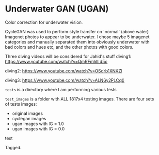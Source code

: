 # Underwater GAN (UGAN)
Color correction for underwater vision.

CycleGAN was used to perform style transfer on 'normal' (above water) Imagenet photos to appear to
be underwater. I chose maybe 5 imagenet categories and manually separated them into obviously underwater
with bad colors and hues etc, and the other photos with good colors.

Three diving videos will be considered for Jahid's stuff
diving1: https://www.youtube.com/watch?v=QmRFmhILd5o

diving2: https://www.youtube.com/watch?v=OSdrb1XNXZI

diving3: https://www.youtube.com/watch?v=ALN6y2PLCq0

`tests` is a directory where I am performing various tests

`test_images` is a folder with ALL 1817x4 testing images.
There are four sets of tests images:
   - original images
   - cyclegan images
   - ugan images with IG = 1.0
   - ugan images with IG = 0.0


test

Tagged.
